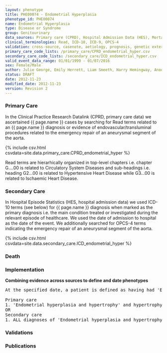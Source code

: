 ```yaml
---
layout: phenotype
title: PHE00074 - Endometrial Hyperplasia
phenotype_id: PHE00074
name: Endometrial Hyperplasia
type: Disease or Syndrome
group: Genitourinary
data_sources: Primary care (CPRD), Hospital Admission Data (HES), Mortality Data (ONS)
clinical_terminologies: Read, ICD-10, ICD-9, OPCS-4
validation: cross-source, casenote, aetiology, prognosis, genetic external
primary_care_code_lists: /primary_care/CPRD_endometrial_hyper.csv
secondary_care_code_lists: /secondary_care/ICD_endometrial_hyper.csv
valid_event_data_range: 01/01/1999 - 01/07/2016
sex: Female/Male
author: Julie George, Emily Herrett, Liam Smeeth, Harry Hemingway, Anoop Shah, Spiros Denaxas
status: DRAFT
date: 2012-11-23
modified_date: 2012-11-23
version: Revision 2
---
```


### Primary Care

In the Clinical Practice Research Datalink (CPRD, primary care data) we ascertained {{ page.name }} cases by searching for Read terms related to an {{ page.name }} diagnosis or evidence of endovascular/transluminal procedures related to the emergency repair of an aneurysmal segment of the aorta.

{% include csv.html csvdata=site.data.primary_care.CPRD_endometrial_hyper %}

Read terms are hierarhically organized in top-level chapters i.e. chapter G....00 is related to Circulatory System Diseases and sub-headings i.e. heading G2...00 is related to Hypertensive Heart Disease while G3...00 is related to Ischaemic Heart Disease.

### Secondary Care

In Hospital Episode Statistics (HES, hospital admission data) we used ICD-10 terms (see below) for {{ page.name }} diagnosis when marked as the primary diagnosis i.e. the main condition treated or investigated during the relevant episode of healthcare. We used the date of admission to hospital as the date of the event. We additionally searched for OPCS-4 terms indicating the emergency repair of an aneurysmal segment of the aorta.

{% include csv.html csvdata=site.data.secondary_care.ICD_endometrial_hyper %}


### Death

### Implementation

**Combining evidence across sources to define and date phenotypes**

<pre>
At the specified date, a patient is defined as having had 'Endometrial hyperplasia and hypertrophy' and hypertrophy IF they meet the criteria for any of the following on or before the specified date. The earliest date on which the individual meets any of the following criteria on or before the specified date is defined as the first event date:

Primary care
1. 'Endometrial hyperplasia and hypertrophy' and hypertrophy diagnosis or history of diagnosis during a consultation 
OR
Secondary care
1. ALL diagnoses of 'Endometrial hyperplasia and hypertrophy' and hypertrophy or history of diagnosis during a hospitalization
</pre>

### Validations

### Publications

